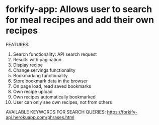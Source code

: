 # forkify-app: Allows user to search for meal recipes and add their own recipes

FEATURES:

1. Search functionality: API search request
2. Results with pagination
3. Display recipe
4. Change servings functionality
5. Bookmarking functionality
6. Store bookmark data in the browser
7. On page load, read saved bookmarks
8. Own recipe upload
9. Own recipes automatically bookmarked
10. User can only see own recipes, not from others

AVAILABLE KEYWORDS FOR SEARCH QUERIES:
https://forkify-api.herokuapp.com/phrases.html
